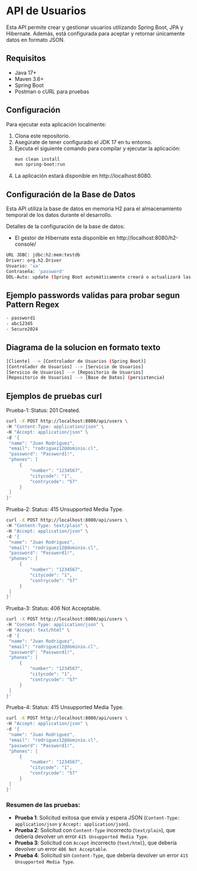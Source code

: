 # API de Usuarios

Esta API permite crear y gestionar usuarios utilizando Spring Boot, JPA y Hibernate. Además, está configurada para aceptar y retornar únicamente datos en formato JSON.

## Requisitos

- Java 17+
- Maven 3.6+
- Spring Boot
- Postman o cURL para pruebas

## Configuración

Para ejecutar esta aplicación localmente:

1. Clona este repositorio.
2. Asegúrate de tener configurado el JDK 17 en tu entorno.
3. Ejecuta el siguiente comando para compilar y ejecutar la aplicación:
   ```bash
   mvn clean install
   mvn spring-boot:run
4. La aplicación estará disponible en http://localhost:8080.

## Configuración de la Base de Datos
Esta API utiliza la base de datos en memoria H2 para el almacenamiento temporal de los datos durante el desarrollo.

Detalles de la configuración de la base de datos:
- El gestor de Hibernate esta disponible en  http://localhost:8080/h2-console/
```bash
URL JDBC: jdbc:h2:mem:testdb
Driver: org.h2.Driver
Usuario: 'sa'
Contraseña: 'password'
DDL-Auto: update (Spring Boot automáticamente creará o actualizará las tablas según las entidades JPA definidas).
```
## Ejemplo passwords validas para probar segun Pattern Regex
```bash
- password1
- abc12345
- Secure2024
```

## Diagrama de la solucion en formato texto
```bash
[Cliente] --> [Controlador de Usuarios (Spring Boot)]
[Controlador de Usuarios] --> [Servicio de Usuarios]
[Servicio de Usuarios] --> [Repositorio de Usuarios]
[Repositorio de Usuarios] --> [Base de Datos] (persistencia)
```


## Ejemplos de pruebas curl  

Prueba-1: Status: 201 Created.
   ```bash
curl -X POST http://localhost:8080/api/users \
-H "Content-Type: application/json" \
-H "Accept: application/json" \
-d '{
    "name": "Juan Rodriguez",
    "email": "rodriguez12@dominio.cl",
    "password": "Password1!",
    "phones": [
        {
            "number": "1234567",
            "citycode": "1",
            "contrycode": "57"
        }
    ]
}'
  ```
Prueba-2: Status: 415 Unsupported Media Type.
   ```bash
curl -X POST http://localhost:8080/api/users \
-H "Content-Type: text/plain" \
-H "Accept: application/json" \
-d '{
    "name": "Juan Rodriguez",
    "email": "rodriguez12@dominio.cl",
    "password": "Password1!",
    "phones": [
        {
            "number": "1234567",
            "citycode": "1",
            "contrycode": "57"
        }
    ]
}'
  ```
Prueba-3: Status:  406 Not Acceptable.
   ```bash
curl -X POST http://localhost:8080/api/users \
  -H "Content-Type: application/json" \
  -H "Accept: text/html" \
  -d '{
    "name": "Juan Rodriguez",
    "email": "rodriguez12@dominio.cl",
    "password": "Password1!",
    "phones": [
        {
            "number": "1234567",
            "citycode": "1",
            "contrycode": "57"
        }
    ]
}'
  ```
Prueba-4: Status: 415 Unsupported Media Type.
   ```bash
curl -X POST http://localhost:8080/api/users \
  -H "Accept: application/json" \
  -d '{
    "name": "Juan Rodriguez",
    "email": "rodriguez12@dominio.cl",
    "password": "Password1!",
    "phones": [
        {
            "number": "1234567",
            "citycode": "1",
            "contrycode": "57"
        }
    ]
}'
  ```

### Resumen de las pruebas:
- **Prueba 1**: Solicitud exitosa que envía y espera JSON (`Content-Type: application/json` y `Accept: application/json`).
- **Prueba 2**: Solicitud con `Content-Type` incorrecto (`text/plain`), que debería devolver un error `415 Unsupported Media Type`.
- **Prueba 3**: Solicitud con `Accept` incorrecto (`text/html`), que debería devolver un error `406 Not Acceptable`.
- **Prueba 4**: Solicitud sin `Content-Type`, que debería devolver un error `415 Unsupported Media Type`.
